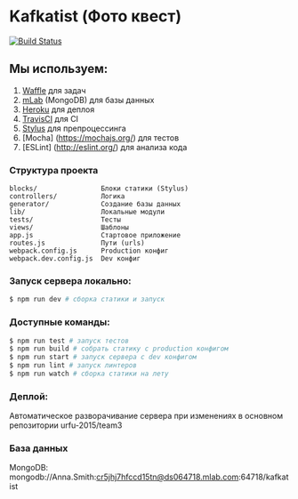 # Kafkatist (Фото квест) 

[![Build Status](https://travis-ci.org/urfu-2015/team3.svg?branch=master)](https://travis-ci.org/urfu-2015/team3)

## Мы используем:
1. [Waffle](https://waffle.io/urfu-2015/team3) для задач
2. [mLab](https://mlab.com) (MongoDB) для базы данных
3. [Heroku](https://www.heroku.com) для деплоя
4. [TravisCI](https://travis-ci.org) для CI
5. [Stylus](http://stylus-lang.com/) для препроцессинга
6. [Mocha] (https://mochajs.org/) для тестов
7. [ESLint] (http://eslint.org/) для анализа кода 

### Структура проекта
```
blocks/                Блоки статики (Stylus)
controllers/           Логика
generator/             Создание базы данных
lib/                   Локальные модули
tests/                 Тесты
views/                 Шаблоны
app.js                 Стартовое приложение
routes.js              Пути (urls)
webpack.config.js      Production конфиг
webpack.dev.config.js  Dev конфиг
```

### Запуск сервера локально:

```bash
$ npm run dev # сборка статики и запуск
```
### Доступные команды:

```bash
$ npm run test # запуск тестов
$ npm run build # собрать статику с production конфигом
$ npm run start # запуск сервера с dev конфигом
$ npm run lint # запуск линтеров
$ npm run watch # сборка статики на лету
```
### Деплой:
  Автоматическое разворачивание сервера при изменениях в основном репозитории urfu-2015/team3
  
### База данных
  MongoDB: 
    mongodb://Anna.Smith:cr5jhj7hfccd15tn@ds064718.mlab.com:64718/kafkatist
    